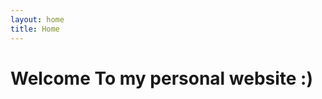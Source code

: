 ```yaml
---
layout: home
title: Home
---
```

<!-- index.md works equivalently as index.html file. In worst case we can generate html file from markdown file
seems blog always present in index page and main url(https://taodfang.github.io) also always points to index page
  -->

# Welcome To my personal website :)
